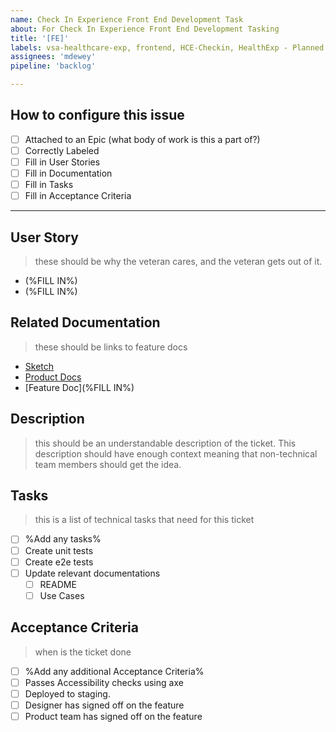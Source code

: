 ```yaml
---
name: Check In Experience Front End Development Task
about: For Check In Experience Front End Development Tasking 
title: '[FE]' 
labels: vsa-healthcare-exp, frontend, HCE-Checkin, HealthExp - Planned 
assignees: 'mdewey'
pipeline: 'backlog'

---
```


## How to configure this issue

- [ ] Attached to an Epic (what body of work is this a part of?)
- [ ] Correctly Labeled
- [ ] Fill in User Stories
- [ ] Fill in Documentation
- [ ] Fill in Tasks
- [ ] Fill in Acceptance Criteria

---

## User Story

> these should be why the veteran cares, and the veteran gets out of it.

- (%FILL IN%)
- (%FILL IN%)

## Related Documentation

> these should be links to feature docs

- [Sketch](https://www.sketch.com/s/e79a827e-42cf-4a82-b554-874c75b5c70e)
- [Product Docs](https://github.com/department-of-veterans-affairs/va.gov-team/tree/master/products/health-care/checkin)
- [Feature Doc](%FILL IN%)

## Description

> this should be an understandable description of the ticket. This description should have enough context meaning that non-technical team members should get the idea.

## Tasks

> this is a list of technical tasks that need for this ticket

- [ ] %Add any tasks%
- [ ] Create unit tests
- [ ] Create e2e tests
- [ ] Update relevant documentations
  - [ ] README
  - [ ] Use Cases

## Acceptance Criteria

> when is the ticket done

- [ ] %Add any additional Acceptance Criteria%
- [ ] Passes Accessibility checks using axe
- [ ] Deployed to staging.
- [ ] Designer has signed off on the feature
- [ ] Product team has signed off on the  feature
